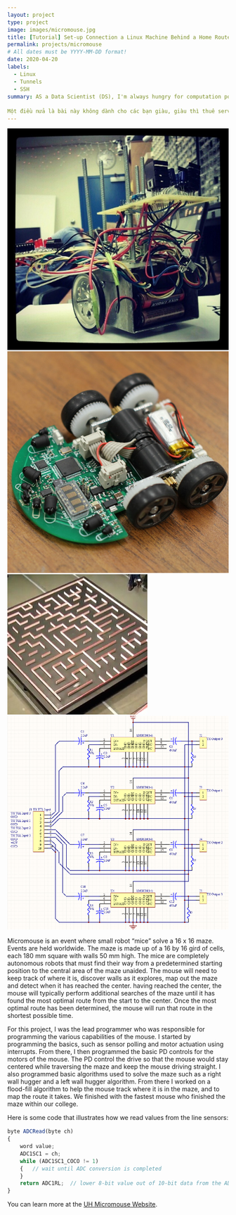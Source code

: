 ```yaml
---
layout: project
type: project
image: images/micromouse.jpg
title: [Tutorial] Set-up Connection a Linux Machine Behind a Home Router using SSH Tunnels by Vietnamese.
permalink: projects/micromouse
# All dates must be YYYY-MM-DD format!
date: 2020-04-20
labels:
  - Linux
  - Tunnels
  - SSH
summary: AS a Data Scientist (DS), I'm always hungry for computation power. I have quite a powerful desktop at home; however, it's quite challanging to access the computer from anywhere because of dynamic IP. After spending a few hours for searching around, I found out a good way to tackle this problems. If English is not a problem to you, have a look [this link](https://juliansimioni.com/blog/howto-access-a-linux-machine-behind-a-home-router-with-ssh-tunnels/). This tutorial is for Vietnamese DS, it will be explained by Vietnamese. Tutorial này được chia sẽ bởi 1 top team kaggle từng có hạng 22 trên thế giới, trong đó có vài DS là người Việt (tất nhiên là không phải mình).

Một điều nửa là bài này không dành cho các bạn giàu, giàu thì thuê server của Azure với AWS đi cho lẹ :D, còn GCP thì ahihi.
---
```


<div class="ui small rounded images">
  <img class="ui image" src="../images/micromouse-robot.png">
  <img class="ui image" src="../images/micromouse-robot-2.jpg">
  <img class="ui image" src="../images/micromouse.jpg">
  <img class="ui image" src="../images/micromouse-circuit.png">
</div>

Micromouse is an event where small robot “mice” solve a 16 x 16 maze.  Events are held worldwide.  The maze is made up of a 16 by 16 gird of cells, each 180 mm square with walls 50 mm high.  The mice are completely autonomous robots that must find their way from a predetermined starting position to the central area of the maze unaided.  The mouse will need to keep track of where it is, discover walls as it explores, map out the maze and detect when it has reached the center.  having reached the center, the mouse will typically perform additional searches of the maze until it has found the most optimal route from the start to the center.  Once the most optimal route has been determined, the mouse will run that route in the shortest possible time.

For this project, I was the lead programmer who was responsible for programming the various capabilities of the mouse.  I started by programming the basics, such as sensor polling and motor actuation using interrupts.  From there, I then programmed the basic PD controls for the motors of the mouse.  The PD control the drive so that the mouse would stay centered while traversing the maze and keep the mouse driving straight.  I also programmed basic algorithms used to solve the maze such as a right wall hugger and a left wall hugger algorithm.  From there I worked on a flood-fill algorithm to help the mouse track where it is in the maze, and to map the route it takes.  We finished with the fastest mouse who finished the maze within our college.

Here is some code that illustrates how we read values from the line sensors:

```js
byte ADCRead(byte ch)
{
    word value;
    ADC1SC1 = ch;
    while (ADC1SC1_COCO != 1)
    {   // wait until ADC conversion is completed   
    }
    return ADC1RL;  // lower 8-bit value out of 10-bit data from the ADC
}
```

You can learn more at the [UH Micromouse Website](http://www-ee.eng.hawaii.edu/~mmouse/about.html).



